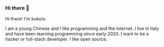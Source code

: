 ### Hi there 👋
Hi there! I'm kukutx.

I am a young Chinese and I like programming and the Internet. I live in Italy and have been learning programming since early 2020. I want to be a hacker or full-stack developer. I like open source.
